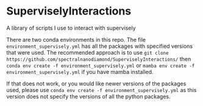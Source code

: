 # SuperviselyInteractions
A library of scripts I use to interact with supervisely

There are two conda environments in this repo. The file `environment_supervisely.yml` has all the packages with specified versions that were used. The recommended approach is to use `git clone https://github.com/spectralnanodiamond/SuperviselyInteractions/` then 
``conda env create -f environment_supervisely.yml`` or ``mamba env create -f environment_supervisely.yml`` if you have mamba installed. 

If that does not work, or you would like newer versions of the packages used, please use `conda env create -f environment_supervisely.yml` as this version does not specify the versions of all the python packages.
